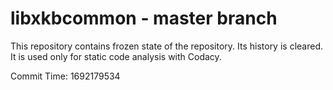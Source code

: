 # libxkbcommon - master branch

This repository contains frozen state of the repository.
Its history is cleared. It is used only for static code
analysis with Codacy.

Commit Time: 1692179534